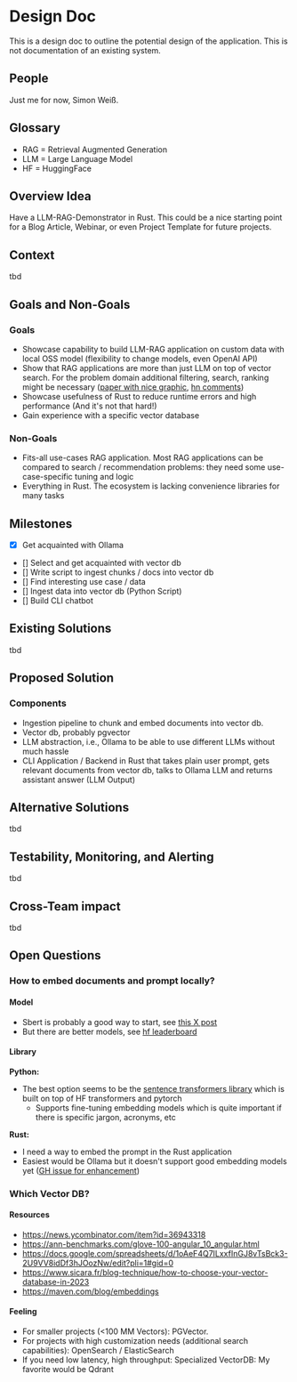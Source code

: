 # Design Doc

This is a design doc to outline the potential design of the application. This is not documentation of an existing system.

## People

Just me for now, Simon Weiß.

## Glossary
* RAG = Retrieval Augmented Generation
* LLM = Large Language Model
* HF = HuggingFace

## Overview Idea

Have a LLM-RAG-Demonstrator in Rust. This could be a nice starting point for a Blog Article, Webinar, or even Project Template for future projects.

## Context

tbd

## Goals and Non-Goals

### Goals

* Showcase capability to build LLM-RAG application on custom data with local OSS model (flexibility to change models, even OpenAI API)
* Show that RAG applications are more than just LLM on top of vector search. For the problem domain additional filtering, search, ranking might be necessary ([paper with nice graphic](https://arxiv.org/abs/2312.10997v1
), [hn comments](https://news.ycombinator.com/item?id=39000241&utm_source=pocket_saves))
* Showcase usefulness of Rust to reduce runtime errors and high performance (And it's not that hard!)
* Gain experience with a specific vector database

### Non-Goals

* Fits-all use-cases RAG application. Most RAG applications can be compared to search / recommendation problems: they need some use-case-specific tuning and logic
* Everything in Rust. The ecosystem is lacking convenience libraries for many tasks

## Milestones

- [x] Get acquainted with Ollama
- [] Select and get acquainted with vector db
- [] Write script to ingest chunks / docs into vector db
- [] Find interesting use case / data
- [] Ingest data into vector db (Python Script)
- [] Build CLI chatbot

## Existing Solutions

tbd

## Proposed Solution

### Components

* Ingestion pipeline to chunk and embed documents into vector db.
* Vector db, probably pgvector
* LLM abstraction, i.e., Ollama to be able to use different LLMs without much hassle
* CLI Application / Backend in Rust that takes plain user prompt, gets relevant documents from vector db, talks to Ollama LLM and returns assistant answer (LLM Output)

## Alternative Solutions

tbd

## Testability, Monitoring, and Alerting

tbd

## Cross-Team impact

tbd

## Open Questions

### How to embed documents and prompt locally?

#### Model

* Sbert is probably a good way to start, see [this X post](https://x.com/cwolferesearch/status/1747689404062126246?s=20)
* But there are better models, see [hf leaderboard](tbd)

#### Library 

**Python:**

* The best option seems to be the [sentence transformers library](https://www.sbert.net/index.html) which is built on top of HF transformers and pytorch
    * Supports fine-tuning embedding models which is quite important if there is specific jargon, acronyms, etc

**Rust:**
* I need a way to embed the prompt in the Rust application
* Easiest would be Ollama but it doesn't support good embedding models yet ([GH issue for enhancement](https://github.com/jmorganca/ollama/issues/327))

### Which Vector DB? 

#### Resources

* https://news.ycombinator.com/item?id=36943318
* https://ann-benchmarks.com/glove-100-angular_10_angular.html
* https://docs.google.com/spreadsheets/d/1oAeF4Q7ILxxfInGJ8vTsBck3-2U9VV8idDf3hJOozNw/edit?pli=1#gid=0
* https://www.sicara.fr/blog-technique/how-to-choose-your-vector-database-in-2023
* https://maven.com/blog/embeddings

#### Feeling

* For smaller projects (<100 MM Vectors): PGVector. 
* For projects with high customization needs (additional search capabilities): OpenSearch / ElasticSearch
* If you need low latency, high throughput: Specialized VectorDB: My favorite would be Qdrant







